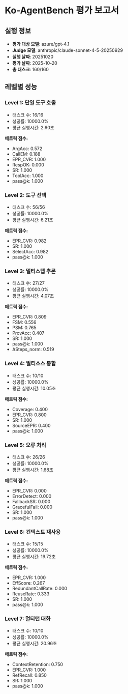 # Ko-AgentBench 평가 보고서

## 실행 정보

- **평가 대상 모델**: azure/gpt-4.1
- **Judge 모델**: anthropic/claude-sonnet-4-5-20250929
- **실행 날짜**: 20251020
- **평가 날짜**: 2025-10-20
- **총 태스크**: 160/160

## 레벨별 성능

### Level 1: 단일 도구 호출

- 태스크 수: 16/16
- 성공률: 10000.0%
- 평균 실행시간: 2.60초

**메트릭 점수:**

- ArgAcc: 0.572
- CallEM: 0.188
- EPR_CVR: 1.000
- RespOK: 0.000
- SR: 1.000
- ToolAcc: 1.000
- pass@k: 1.000

### Level 2: 도구 선택

- 태스크 수: 56/56
- 성공률: 10000.0%
- 평균 실행시간: 6.21초

**메트릭 점수:**

- EPR_CVR: 0.982
- SR: 1.000
- SelectAcc: 0.982
- pass@k: 1.000

### Level 3: 멀티스텝 추론

- 태스크 수: 27/27
- 성공률: 10000.0%
- 평균 실행시간: 4.07초

**메트릭 점수:**

- EPR_CVR: 0.809
- FSM: 0.556
- PSM: 0.765
- ProvAcc: 0.407
- SR: 1.000
- pass@k: 1.000
- ΔSteps_norm: 0.519

### Level 4: 멀티소스 통합

- 태스크 수: 10/10
- 성공률: 10000.0%
- 평균 실행시간: 10.05초

**메트릭 점수:**

- Coverage: 0.400
- EPR_CVR: 0.800
- SR: 1.000
- SourceEPR: 0.400
- pass@k: 1.000

### Level 5: 오류 처리

- 태스크 수: 26/26
- 성공률: 10000.0%
- 평균 실행시간: 1.68초

**메트릭 점수:**

- EPR_CVR: 0.000
- ErrorDetect: 0.000
- FallbackSR: 0.000
- GracefulFail: 0.000
- SR: 1.000
- pass@k: 1.000

### Level 6: 컨텍스트 재사용

- 태스크 수: 15/15
- 성공률: 10000.0%
- 평균 실행시간: 19.72초

**메트릭 점수:**

- EPR_CVR: 1.000
- EffScore: 0.267
- RedundantCallRate: 0.000
- ReuseRate: 0.333
- SR: 1.000
- pass@k: 1.000

### Level 7: 멀티턴 대화

- 태스크 수: 10/10
- 성공률: 10000.0%
- 평균 실행시간: 20.96초

**메트릭 점수:**

- ContextRetention: 0.750
- EPR_CVR: 1.000
- RefRecall: 0.850
- SR: 1.000
- pass@k: 1.000

